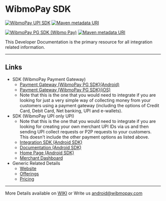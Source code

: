 <link rel="shortcut icon" type="image/png" href="https://dcv5wf39cuky3.cloudfront.net/favicons/favicon-32x32.png">

# WibmoPay SDK
[![WibmoPay UPI SDK ](https://img.shields.io/badge/sdk-Mypoolin%20SDK-brightgreen.svg?style=flat-square)](https://github.com/mypoolin/mypoolin-sdk/wiki/Integration)
[![Maven metadata URI](https://img.shields.io/maven-metadata/v/http/central.maven.org/maven2/com/mypoolin/sdk/maven-metadata.xml.svg?style=flat-square)]()

[![WibmoPay PG SDK (Wibmo Pay) ](https://img.shields.io/badge/sdk-Wibmo%20Pay-brightgreen.svg?style=flat-square)](https://github.com/mypoolin/mypoolin-sdk/wiki/WibmoPay-Payment-Gateway)
[![Maven metadata URI](https://img.shields.io/maven-metadata/v/http/central.maven.org/maven2/com/mypoolin/sdk-pg-lite/maven-metadata.xml.svg?style=flat-square)]()



This Developer Documentation is the primary resource for all integration related information.

----------

## Links
 + SDK (WibmoPay Payment Gateway)
   - [Payment Gateway (WibmoPay PG SDK)(Android)](https://github.com/mypoolin/mypoolin-sdk/wiki/WibmoPay-Payment-Gateway)
   - [Payment Gateway (WibmoPay PG SDK)(iOS)](https://github.com/mypoolin/wibmoPay-ios/wiki/WibmoPay-Payment-Gateway)
   - Note that this is the one that you would need to integrate if you are looking for just a very simple way of collecting money from your customers using a payment gateway (including the options of Credit Card, Debit Card, Net banking, UPI and e-wallets). 
 + SDK (WibmoPay UPI only UPI)
   - Note that this is the one that you would need to integrate if you are looking for creating your own merchant UPI IDs via us and then sending UPI collect requests or P2P requests to your customers. This doesn't include the other payment options as listed above.  
   - [Integration SDK (Android SDK)](https://github.com/mypoolin/mypoolin-sdk/wiki/Integration)
   - [Documentation (Android SDK)](https://github.com/mypoolin/mypoolin-sdk/wiki)
   - [Home Page (Android SDK)](https://mypoolin.github.io/mypoolin-sdk/)
   - [Merchant Dashboard](https://merchants.mypoolin.com/)
 + Generic Related Details
   - [Website](https://mypoolin.com)
   - [Offerings](https://mypoolin.com/business)
   - [Pricing](https://mypoolin.com/pricing)
 

***
More Details available on [WIKI](https://github.com/mypoolin/mypoolin-sdk/wiki) 
or 
Write us [android@wibmopay.com](mailto:android@wibmopay.com)
